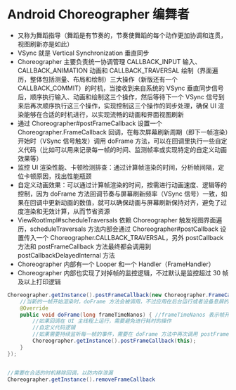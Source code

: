 # Android Choreographer 编舞者
- 又称为舞蹈指导（舞蹈是有节奏的，节奏使舞蹈的每个动作更加协调和连贯，视图刷新亦是如此）
- VSync 就是 Vertical Synchronization 垂直同步
- Choreographer 主要负责统一协调管理 CALLBACK_INPUT 输入、CALLBACK_ANIMATION 动画和 CALLBACK_TRAVERSAL 绘制（界面遍历，整体包括测量、布局和绘制）三大操作（新版还有一个 CALLBACK_COMMIT）的时机，当接收到来自系统的 VSync 垂直同步信号后，顺序执行输入、动画和绘制这三个操作，然后等待下一个 VSync 信号到来后再次顺序执行这三个操作，实现控制这三个操作的同步处理，确保 UI 渲染能够在合适的时机进行，以实现流畅的动画和界面视图刷新
- 通过 Choreographer#postFrameCallback 设置一个 Choreographer.FrameCallback 回调，在每次屏幕刷新周期（即下一帧渲染）开始时（VSync 信号触发）调用 doFrame 方法，可以在回调里执行一些自定义代码（比如可以用来记录每一帧的时间、监测帧率或实现特定的自定义动画效果等）
- 监控 UI 渲染性能、卡顿检测排查：通过计算帧渲染的时间，分析帧间隔，定位卡顿原因，找出性能瓶颈
- 自定义动画效果：可以通过计算帧渲染的时间，按需进行动画速度、逻辑等的控制，因为 doFrame 方法回调节奏与屏幕刷新频率（VSync 信号）一致，如果在回调中更新动画的数值，就可以确保动画与屏幕刷新保持对齐，避免了过度渲染和无效计算，从而节省资源
- ViewRootImpl#scheduleTraversals 依赖 Choreographer 触发视图界面遍历，scheduleTraversals 方法内部会通过 Choreographer#postCallback 设置传入一个 Choreographer.CALLBACK_TRAVERSAL，另外 postCallback 方法和 postFrameCallback 方法最终都会调用到 postCallbackDelayedInternal 方法
- Choreographer 内部有一个 Looper 和一个 Handler（FrameHandler）
- Choreographer 内部也实现了对掉帧的监控逻辑，不过默认是监控超过 30 帧及以上打印逻辑

```java
Choreographer.getInstance().postFrameCallback(new Choreographer.FrameCallback() {
    //当新的一帧开始渲染时，doFrame 方法会被调用，不过应用在后台运行或者设备息屏的情况下，doFrame 方法回调将不会被触发
    @Override
    public void doFrame(long frameTimeNanos) { //frameTimeNanos 表示帧开始渲染时的时间，单位纳秒
        //如果回调在 UI 主线程上运行，需要避免进行耗时的操作
        //自定义代码逻辑
        //如果需要持续监听每一帧的事件，需要在 doFrame 方法中再次调用 postFrameCallback 方法继续监听下一帧回调
        Choreographer.getInstance().postFrameCallback(this);
    }
});


//需要在合适的时机移除回调，以防内存泄漏
Choreographer.getInstance().removeFrameCallback
```